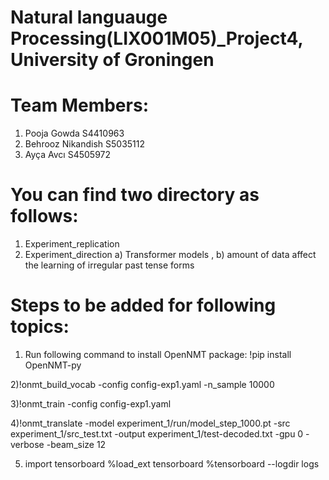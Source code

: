 # Natural languauge Processing(LIX001M05)_Project4, University of Groningen

# Team Members:
 1) Pooja Gowda S4410963
 2) Behrooz Nikandish S5035112
 3) Ayça Avcı S4505972


# You can find two directory as follows:
1) Experiment_replication
2) Experiment_direction
    a) Transformer models , 
    b) amount of data affect the learning of irregular past tense forms
    
       

# Steps to be added for following topics: 
1) Run following command to install OpenNMT package:
          !pip install OpenNMT-py   
          
2)!onmt_build_vocab -config config-exp1.yaml -n_sample 10000 

3)!onmt_train -config config-exp1.yaml

4)!onmt_translate -model experiment_1/run/model_step_1000.pt -src experiment_1/src_test.txt -output experiment_1/test-decoded.txt -gpu 0 -verbose -beam_size 12
         
5)  import tensorboard
    %load_ext tensorboard
    %tensorboard --logdir logs
        



